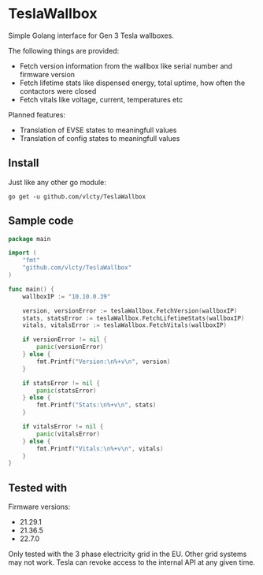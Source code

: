 # TeslaWallbox

Simple Golang interface for Gen 3 Tesla wallboxes.

The following things are provided:

- Fetch version information from the wallbox like serial number and firmware version
- Fetch lifetime stats like dispensed energy, total uptime, how often the contactors were closed
- Fetch vitals like voltage, current, temperatures etc

Planned features:

- Translation of EVSE states to meaningfull values
- Translation of config states to meaningfull values

## Install

Just like any other go module:

```
go get -u github.com/vlcty/TeslaWallbox
```

## Sample code

``` go
package main

import (
	"fmt"
	"github.com/vlcty/TeslaWallbox"
)

func main() {
	wallboxIP := "10.10.0.39"

	version, versionError := teslaWallbox.FetchVersion(wallboxIP)
	stats, statsError := teslaWallbox.FetchLifetimeStats(wallboxIP)
	vitals, vitalsError := teslaWallbox.FetchVitals(wallboxIP)

	if versionError != nil {
		panic(versionError)
	} else {
		fmt.Printf("Version:\n%+v\n", version)
	}

	if statsError != nil {
		panic(statsError)
	} else {
		fmt.Printf("Stats:\n%+v\n", stats)
	}

	if vitalsError != nil {
		panic(vitalsError)
	} else {
		fmt.Printf("Vitals:\n%+v\n", vitals)
	}
}
```

## Tested with

Firmware versions:

- 21.29.1
- 21.36.5
- 22.7.0

Only tested with the 3 phase electricity grid in the EU. Other grid systems may not work. Tesla can revoke access to the internal API at any given time.
